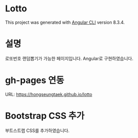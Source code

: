 # Lotto

This project was generated with [Angular CLI](https://github.com/angular/angular-cli) version 8.3.4.

# 설명
로또번호 랜덤뽑기가 가능한 페이지입니다. Angular로 구현하였습니다.

# gh-pages 연동
URL: https://hongseungtaek.github.io/lotto

# Bootstrap CSS 추가
부트스트랩 CSS를 추가하였습니다.
